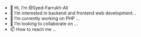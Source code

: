 - 👋 Hi, I’m @Syed-Farrukh-Ali
- 👀 I’m interested in backend and frontend web development...
- 🌱 I’m currently working on PHP ...
- 💞️ I’m looking to collaborate on ...
- 📫 How to reach me ...

<!---
Syed-Farrukh-Ali/Syed-Farrukh-Ali is a ✨ special ✨ repository because its `README.md` (this file) appears on your GitHub profile.
You can click the Preview link to take a look at your changes.
--->
